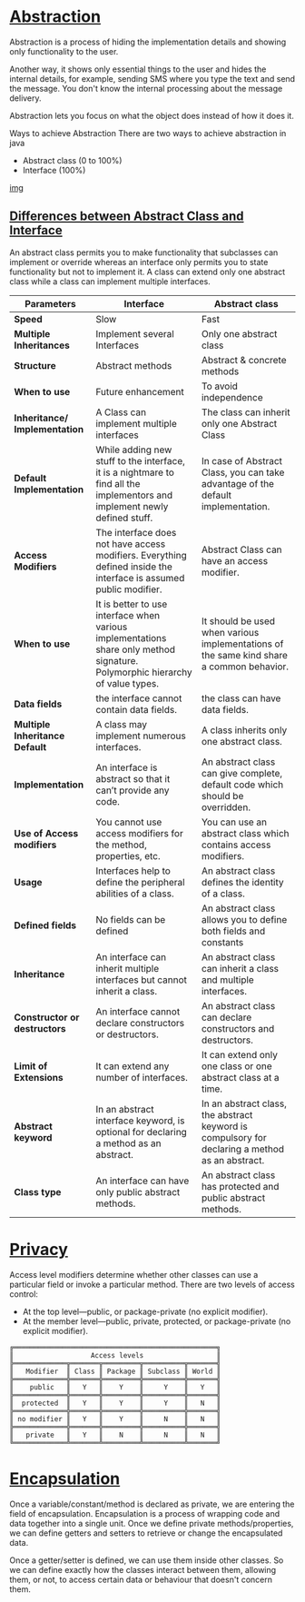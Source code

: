 # [Abstraction](https://www.javatpoint.com/abstract-class-in-java#:~:text=in%20Java%20first.-,Abstraction%20in%20Java,only%20functionality%20to%20the%20user.&text=Another%20way%2C%20it%20shows%20only,text%20and%20send%20the%20message.)

Abstraction is a process of hiding the implementation details and showing only functionality to the user.

Another way, it shows only essential things to the user and hides the internal details, for example, sending SMS where you type the text and send the message. You don't know the internal processing about the message delivery.

Abstraction lets you focus on what the object does instead of how it does it.

Ways to achieve Abstraction
There are two ways to achieve abstraction in java

- Abstract class (0 to 100%)
- Interface (100%)

[img](https://static.javatpoint.com/images/abstract-class-in-java.jpg)

## [Differences between Abstract Class and Interface](https://www.guru99.com/interface-vs-abstract-class-java.html#:~:text=An%20abstract%20class%20permits%20you,class%20can%20implement%20multiple%20interfaces.)

An abstract class permits you to make functionality that subclasses can implement or override whereas an interface only permits you to state functionality but not to implement it. A class can extend only one abstract class while a class can implement multiple interfaces.

| Parameters | Interface | Abstract class |
|--|--|--|
| **Speed**| Slow | Fast |
| **Multiple Inheritances** | Implement several Interfaces | Only one abstract class |
| **Structure** | Abstract methods | Abstract & concrete methods |
| **When to use** | Future enhancement | To avoid independence |
| **Inheritance/ Implementation** | A Class can implement multiple interfaces | The class can inherit only one Abstract Class |
| **Default Implementation** | While adding new stuff to the interface, it is a nightmare to find all the implementors and implement newly defined stuff. | In case of Abstract Class, you can take advantage of the default implementation. |
| **Access Modifiers** | The interface does not have access modifiers. Everything defined inside the interface is assumed public modifier. | Abstract Class can have an access modifier. |
| **When to use** | It is better to use interface when various implementations share only method signature. Polymorphic hierarchy of value types. | It should be used when various implementations of the same kind share a common behavior. |
| **Data fields** | the interface cannot contain data fields. | the class can have data fields. |
| **Multiple Inheritance Default** | A class may implement numerous interfaces. | A class inherits only one abstract class. |
| **Implementation** | An interface is abstract so that it can’t provide any code. | An abstract class can give complete, default code which should be overridden. |
| **Use of Access modifiers** | You cannot use access modifiers for the method, properties, etc. | You can use an abstract class which contains access modifiers. |
| **Usage** | Interfaces help to define the peripheral abilities of a class. | An abstract class defines the identity of a class. |
| **Defined fields** | No fields can be defined | An abstract class allows you to define both fields and constants |
| **Inheritance** | An interface can inherit multiple interfaces but cannot inherit a class. | An abstract class can inherit a class and multiple interfaces. |
| **Constructor or destructors** | An interface cannot declare constructors or destructors. | An abstract class can declare constructors and destructors. |
| **Limit of Extensions** | It can extend any number of interfaces. | It can extend only one class or one abstract class at a time. |
| **Abstract keyword** | In an abstract interface keyword, is optional for declaring a method as an abstract. | In an abstract class, the abstract keyword is compulsory for declaring a method as an abstract. |
| **Class type** | An interface can have only public abstract methods. | An abstract class has protected and public abstract methods. |


# [Privacy](https://docs.oracle.com/javase/tutorial/java/javaOO/accesscontrol.html)

Access level modifiers determine whether other classes can use a particular field or invoke a particular method. There are two levels of access control:

- At the top level—public, or package-private (no explicit modifier).
- At the member level—public, private, protected, or package-private (no explicit modifier).

```
╔══════════════════════════════════════════════════╗
║                   Access levels                  ║
╠═════════════╦═══════╦═════════╦══════════╦═══════╣
║   Modifier  ║ Class ║ Package ║ Subclass ║ World ║
╠═════════════╬═══════╬═════════╬══════════╬═══════╣
║    public   ║   Y   ║    Y    ║     Y    ║   Y   ║
╠═════════════╬═══════╬═════════╬══════════╬═══════╣
║  protected  ║   Y   ║    Y    ║     Y    ║   N   ║
╠═════════════╬═══════╬═════════╬══════════╬═══════╣
║ no modifier ║   Y   ║    Y    ║     N    ║   N   ║
╠═════════════╬═══════╬═════════╬══════════╬═══════╣
║   private   ║   Y   ║    N    ║     N    ║   N   ║
╚═════════════╩═══════╩═════════╩══════════╩═══════╝
```

# [Encapsulation](https://www.javatpoint.com/encapsulation)

Once a variable/constant/method is declared as private, we are entering the field of encapsulation.
Encapsulation is a process of wrapping code and data together into a single unit. Once we define private methods/properties, we can define getters and setters to retrieve or change the encapsulated data.

Once a getter/setter is defined, we can use them inside other classes. So we can define exactly how the classes interact between them, allowing them, or not, to access certain data or behaviour that doesn't concern them.
